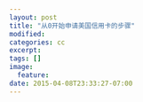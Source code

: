 ```yaml
---
layout: post
title: "从0开始申请美国信用卡的步骤"
modified:
categories: cc
excerpt:
tags: []
image:
  feature:
date: 2015-04-08T23:33:27-07:00
---
```


